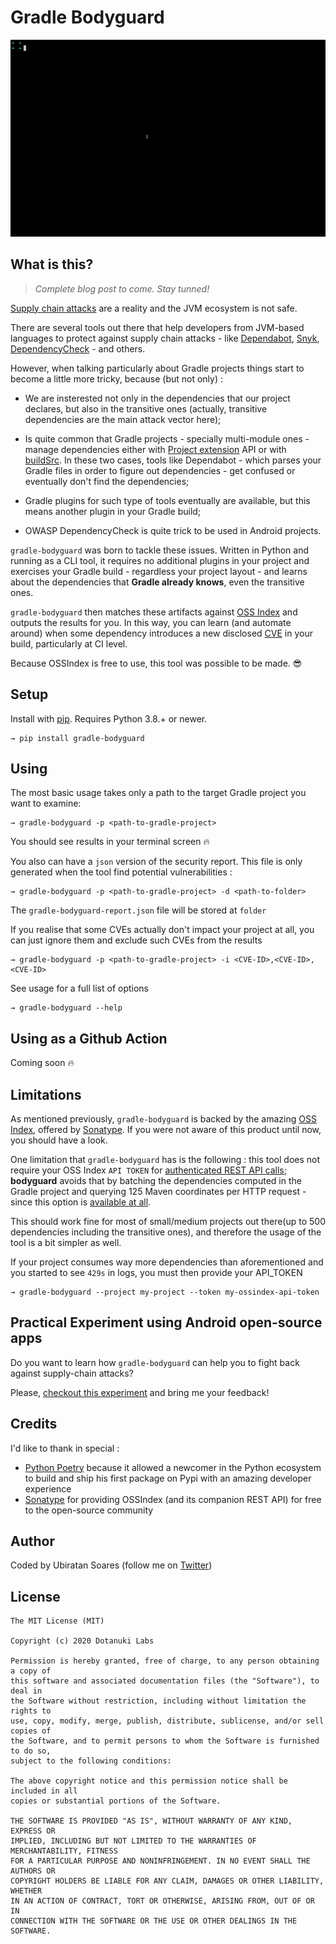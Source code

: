 # Gradle Bodyguard

![](.github/assets/showcase.gif)

## What is this?

> *Complete blog post to come. Stay tunned!*

[Supply chain attacks](https://arstechnica.com/information-technology/2020/04/725-bitcoin-stealing-apps-snuck-into-ruby-repository/) are a reality and the JVM ecosystem is not safe.

There are several tools out there that help developers from JVM-based languages to protect against supply chain attacks - like [Dependabot](https://dependabot.com/), [Snyk](https://snyk.io/), [DependencyCheck](https://github.com/jeremylong/DependencyCheck) - and others.

However, when talking particularly about Gradle projects things start to become a little more tricky, because (but not only) :

- We are insterested not only in the dependencies that our project declares, but also in the transitive ones (actually, transitive dependencies are the main attack vector here);

- Is quite common that Gradle projects - specially multi-module ones - manage dependencies either with [Project extension](https://docs.gradle.org/current/dsl/org.gradle.api.plugins.ExtraPropertiesExtension.html) API or with [buildSrc](https://docs.gradle.org/current/userguide/organizing_gradle_projects.html#sec:build_sources). In these two cases, tools like Dependabot - which parses your Gradle files in order to figure out dependencies - get confused or eventually don't find the dependencies;

- Gradle plugins for such type of tools eventually are available, but this means another plugin in your Gradle build;

- OWASP DependencyCheck is quite trick to be used in Android projects.


`gradle-bodyguard` was born to tackle these issues. Written in Python and running as a CLI tool, it requires no additional plugins in your project and exercises your Gradle build - regardless your project layout - and learns about the dependencies that **Gradle already knows**, even the transitive ones.

`gradle-bodyguard` then matches these artifacts against [OSS Index](https://ossindex.sonatype.org/) and outputs the results for you. In this way, you can learn (and automate around) when some dependency introduces a new disclosed [CVE](https://en.wikipedia.org/wiki/Common_Vulnerabilities_and_Exposures) in your build, particularly at CI level.

Because OSSIndex is free to use, this tool was possible to be made. 😎

## Setup

Install with [pip](https://www.w3schools.com/python/python_pip.asp). Requires Python 3.8.+ or newer.

```
→ pip install gradle-bodyguard
```

## Using

The most basic usage takes only a path to the target Gradle project you want to examine:

```
→ gradle-bodyguard -p <path-to-gradle-project>
```

You should see results in your terminal screen 🔥

You also can have a `json` version of the security report. This file is only generated when the tool find potential vulnerabilities :

```
→ gradle-bodyguard -p <path-to-gradle-project> -d <path-to-folder>
```

The `gradle-bodyguard-report.json` file will be stored at `folder`

If you realise that some CVEs actually don't impact your project at all, you can just ignore them and exclude such CVEs from the results

```
→ gradle-bodyguard -p <path-to-gradle-project> -i <CVE-ID>,<CVE-ID>,<CVE-ID>
```

See usage for a full list of options

```
→ gradle-bodyguard --help
```

## Using as a Github Action

Coming soon 🔥

## Limitations

As mentioned previously, `gradle-bodyguard` is backed by the amazing [OSS Index](https://ossindex.sonatype.org/), offered by [Sonatype](https://ossindex.sonatype.org/). If you were not aware of this product until now, you should have a look.

One limitation that `gradle-bodyguard` has is the following : this tool does not require your OSS Index `API TOKEN` for [authenticated REST API calls](https://ossindex.sonatype.org/doc/rest); **bodyguard** avoids that by batching the dependencies computed in the Gradle project and querying 125 Maven coordinates per HTTP request - since this option is [available at all](https://ossindex.sonatype.org/rest#/Component%20vulnerability%20reports/post).

This should work fine for most of small/medium projects out there(up to 500 dependencies including the transitive ones), and therefore the usage of the tool is a bit simpler as well.

If your project consumes way more dependencies than aforementioned and you started to see `429s` in logs, you must then provide your API_TOKEN

```
→ gradle-bodyguard --project my-project --token my-ossindex-api-token
```

## Practical Experiment using Android open-source apps

Do you want to learn how `gradle-bodyguard` can help you to fight back against supply-chain attacks?

Please, [checkout this experiment](https://github.com/dotanuki-labs/android-oss-cves-research) and bring me your feedback!


## Credits

I'd like to thank in special :

- [Python Poetry](https://python-poetry.org/) because it allowed a newcomer in the Python ecosystem to build and ship his first package on Pypi with an amazing developer experience
- [Sonatype](https://ossindex.sonatype.org/) for providing OSSIndex (and its companion REST API) for free to the open-source community


## Author

Coded by Ubiratan Soares (follow me on [Twitter](https://twitter.com/ubiratanfsoares))

## License

```
The MIT License (MIT)

Copyright (c) 2020 Dotanuki Labs

Permission is hereby granted, free of charge, to any person obtaining a copy of
this software and associated documentation files (the "Software"), to deal in
the Software without restriction, including without limitation the rights to
use, copy, modify, merge, publish, distribute, sublicense, and/or sell copies of
the Software, and to permit persons to whom the Software is furnished to do so,
subject to the following conditions:

The above copyright notice and this permission notice shall be included in all
copies or substantial portions of the Software.

THE SOFTWARE IS PROVIDED "AS IS", WITHOUT WARRANTY OF ANY KIND, EXPRESS OR
IMPLIED, INCLUDING BUT NOT LIMITED TO THE WARRANTIES OF MERCHANTABILITY, FITNESS
FOR A PARTICULAR PURPOSE AND NONINFRINGEMENT. IN NO EVENT SHALL THE AUTHORS OR
COPYRIGHT HOLDERS BE LIABLE FOR ANY CLAIM, DAMAGES OR OTHER LIABILITY, WHETHER
IN AN ACTION OF CONTRACT, TORT OR OTHERWISE, ARISING FROM, OUT OF OR IN
CONNECTION WITH THE SOFTWARE OR THE USE OR OTHER DEALINGS IN THE SOFTWARE.
```
